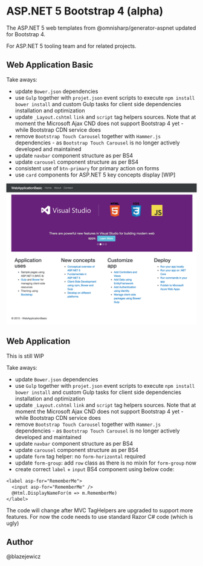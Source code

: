 # ASP.NET 5 Bootstrap 4 (alpha)

The ASP.NET 5 web templates from @omnisharp/generator-aspnet updated for Bootstrap 4.

For ASP.NET 5 tooling team and for related projects.

## Web Application Basic

Take aways:
* update `Bower.json` dependencies
* use `Gulp` together with `projet.json` event scripts to execute `npm install` `bower install` and custom Gulp tasks for client side dependencies installation and optimization
* update `_Layout.cshtml` `link` and `script` tag helpers sources. Note that at moment the Microsoft Ajax CND does not support Bootstrap 4 yet - while Bootstrap CDN service does
* remove `Bootstrap Touch Carousel` together with `Hammer.js` dependencies - as `Bootstrap Touch Carousel` is no longer actively developed and maintained
* update `navbar` component structure as per BS4
* update `carousel` component structure as per BS4
* consistent use of `btn-primary` for primary action on forms
* use `card` components for ASP.NET 5 key concepts display [WIP]

![Web Application Basic](assets/20150822103303.jpg)

## Web Application

This is still WIP

Take aways:
* update `Bower.json` dependencies
* use `Gulp` together with `projet.json` event scripts to execute `npm install` `bower install` and custom Gulp tasks for client side dependencies installation and optimization
* update `_Layout.cshtml` `link` and `script` tag helpers sources. Note that at moment the Microsoft Ajax CND does not support Bootstrap 4 yet - while Bootstrap CDN service does
* remove `Bootstrap Touch Carousel` together with `Hammer.js` dependencies - as `Bootstrap Touch Carousel` is no longer actively developed and maintained
* update `navbar` component structure as per BS4
* update `carousel` component structure as per BS4
* update `form` tag helper: no `form-horizontal` required
* update `form-group`: add `row` class as there is no mixin for `form-group` now
* create correct `label` + `input` BS4 component using below code:
```cshtml
<label asp-for="RememberMe">
  <input asp-for="RememberMe" />
  @Html.DisplayNameFor(m => m.RememberMe)
</label>
```
The code will change after MVC TagHelpers are upgraded to support more features. For now the code needs to use standard Razor C# code (which is ugly)

## Author

@blazejewicz
